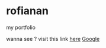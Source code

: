 # rofianan

my portfolio

wanna see ?
visit this link 
<a href="https://rfanan.netlify.app" target="_blank">here</a>
<a href="https://www.google.com/" target="_blank">Google</a>
